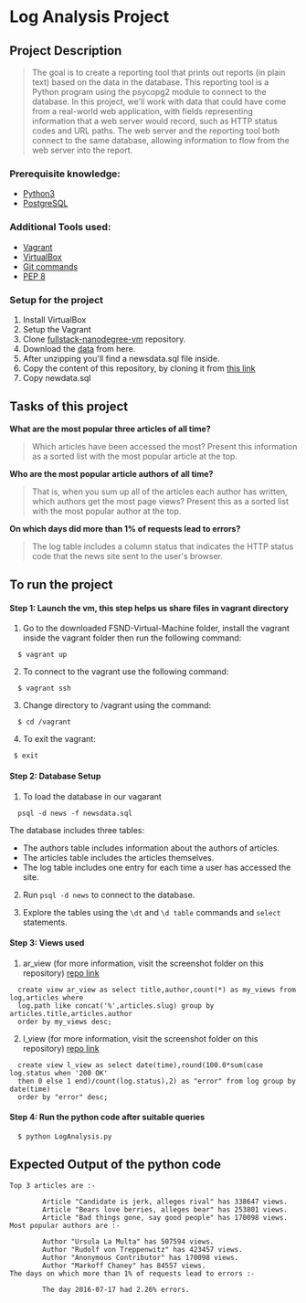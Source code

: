 # Log Analysis Project

## Project Description

>The goal is to create a reporting tool that prints out reports (in plain text) based on the data in the database. This reporting tool is a Python program using the psycopg2 module to connect to the database.
>In this project, we'll work with data that could have come from a real-world web application, with fields representing information that a web server would record, such as HTTP status codes and URL paths. The web server and the reporting tool both connect to the same database, allowing information to flow from the web server into the report.

### Prerequisite knowledge:

  * [Python3](https://www.python.org/)
  * [PostgreSQL](https://www.postgresql.org/)
  
### Additional Tools used:

  * [Vagrant](https://www.vagrantup.com/)
  * [VirtualBox](https://www.virtualbox.org/)
  * [Git commands](https://in.udacity.com/course/how-to-use-git-and-github--ud775-india)
  * [PEP 8](https://www.python.org/dev/peps/pep-0008/)
  
### Setup for the project

  1. Install VirtualBox
  2. Setup the Vagrant
  2. Clone [fullstack-nanodegree-vm](https://github.com/udacity/fullstack-nanodegree-vm) repository.
  3. Download the [data](https://d17h27t6h515a5.cloudfront.net/topher/2016/August/57b5f748_newsdata/newsdata.zip) from here.
  4. After unzipping you'll find a newsdata.sql file inside.
  5. Copy the content of this repository, by cloning it from
  [this link](https://github.com/muskan09/Log-Analysis-Project)
  6. Copy newdata.sql
  
## Tasks of this project

 **What are the most popular three articles of all time?** 

>Which articles have been accessed the most? Present this information as a sorted list with the most popular article at the top.

**Who are the most popular article authors of all time?**
 
>That is, when you sum up all of the articles each author has written, which authors get the most page views? Present this as a sorted list with the most popular author at the top.

**On which days did more than 1% of requests lead to errors?** 
 
>The log table includes a column status that indicates the HTTP status code that the news site sent to the user's browser.     
  
## To run the project

#### Step 1: Launch the vm, this step helps us share files in vagrant directory

  1. Go to the downloaded FSND-Virtual-Machine folder, install the vagrant inside the vagrant folder then run the following command:
  
  ```
    $ vagrant up
  ```
  2. To connect to the vagrant use the following command:
  
  ```
    $ vagrant ssh 
  ```
  3. Change directory to /vagrant using the command:
  
  ```
    $ cd /vagrant 
  ```  
  4. To exit the vagrant:
  
  ```
   $ exit   
  ```
 
#### Step 2: Database Setup

  1. To load the database in our vagarant
  
  ```
    psql -d news -f newsdata.sql
  ```
  
The database includes three tables:

  * The authors table includes information about the authors of articles.
  * The articles table includes the articles themselves.
  * The log table includes one entry for each time a user has accessed the site.
  
  2. Run `psql -d news` to connect to the database.
  
  3. Explore the tables using the `\dt` and `\d table` commands and `select` statements. 
  
 #### Step 3: Views used

  1. ar_view (for more information, visit the screenshot folder on this repository) [repo link](https://github.com/muskan09/Log-Analysis-Project) 
  
  ```
    create view ar_view as select title,author,count(*) as my_views from log,articles where 
    log.path like concat('%',articles.slug) group by articles.title,articles.author 
    order by my_views desc;  
  ```
  
  2.  l_view (for more information, visit the screenshot folder on this repository) [repo link](https://github.com/muskan09/Log-Analysis-Project) 
  
  ```
    create view l_view as select date(time),round(100.0*sum(case log.status when '200 OK' 
    then 0 else 1 end)/count(log.status),2) as "error" from log group by date(time) 
    order by "error" desc;
  ```

#### Step 4: Run the python code after suitable queries

  ```
    $ python LogAnalysis.py 
  ```

## Expected Output of the python code
	Top 3 articles are :- 

			Article "Candidate is jerk, alleges rival" has 338647 views.
			Article "Bears love berries, alleges bear" has 253801 views.
			Article "Bad things gone, say good people" has 170098 views.
	Most popular authors are :- 

			Author "Ursula La Multa" has 507594 views.
			Author "Rudolf von Treppenwitz" has 423457 views.
			Author "Anonymous Contributor" has 170098 views.
			Author "Markoff Chaney" has 84557 views.
	The days on which more than 1% of requests lead to errors :- 

			The day 2016-07-17 had 2.26% errors.
